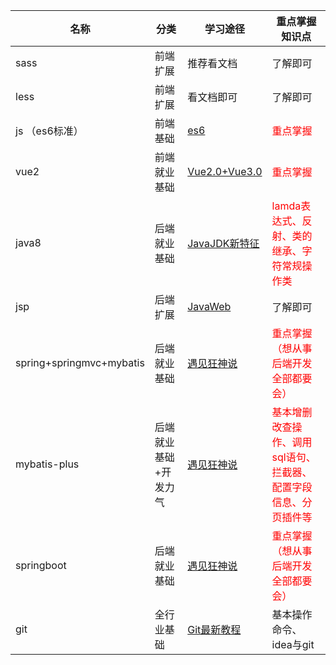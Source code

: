 | 名称                     | 分类                  | 学习途径                                                     | 重点掌握知识点                                               |
| ------------------------ | --------------------- | ------------------------------------------------------------ | ------------------------------------------------------------ |
| sass                     | 前端扩展              | 推荐看文档                                                   | 了解即可                                                     |
| less                     | 前端扩展              | 看文档即可                                                   | 了解即可                                                     |
| js （es6标准）           | 前端基础              | [es6](https://www.bilibili.com/video/BV1uK411H7on?from=search&seid=4946178719205003323&spm_id_from=333.337.0.0) | <font color='red'>重点掌握</font>                            |
| vue2                     | 前端就业基础          | [Vue2.0+Vue3.0](https://www.bilibili.com/video/BV1Zy4y1K7SH?from=search&seid=4946178719205003323&spm_id_from=333.337.0.0) | <font color='red'>重点掌握</font>                            |
| java8                    | 后端就业基础          | [JavaJDK新特征](https://www.bilibili.com/video/BV1zJ411R7uQ?from=search&seid=15817515815267577279&spm_id_from=333.337.0.0) | <font color='red'>lamda表达式、反射、类的继承、字符常规操作类</font> |
| jsp                      | 后端扩展              | [JavaWeb](https://www.bilibili.com/video/BV1Y7411K7zz?from=search&seid=562584267452509876&spm_id_from=333.337.0.0) | 了解即可                                                     |
| spring+springmvc+mybatis | 后端就业基础          | [遇见狂神说](https://space.bilibili.com/95256449/video?tid=0&page=2&keyword=&order=pubdate) | <font color='red'>重点掌握（想从事后端开发全部都要会）</font> |
| mybatis-plus             | 后端就业基础+开发力气 | [遇见狂神说](https://space.bilibili.com/95256449/video?tid=0&page=2&keyword=&order=pubdate) | <font color='red'>基本增删改查操作、调用sql语句、拦截器、配置字段信息、分页插件等</font> |
| springboot               | 后端就业基础          | [遇见狂神说](https://space.bilibili.com/95256449/video?tid=0&page=2&keyword=&order=pubdate) | <font color='red'>重点掌握（想从事后端开发全部都要会）</font> |
| git                      | 全行业基础            | [Git最新教程](https://www.bilibili.com/video/BV1FE411P7B3?spm_id_from=333.999.0.0) | 基本操作命令、idea与git                                      |
